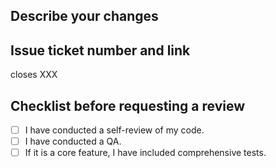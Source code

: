 ## Describe your changes

## Issue ticket number and link

closes XXX

## Checklist before requesting a review

- [ ] I have conducted a self-review of my code.
- [ ] I have conducted a QA.
- [ ] If it is a core feature, I have included comprehensive tests.
